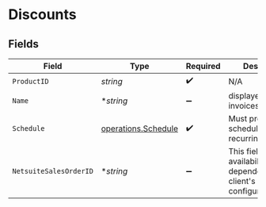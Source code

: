 # Discounts


## Fields

| Field                                                                  | Type                                                                   | Required                                                               | Description                                                            |
| ---------------------------------------------------------------------- | ---------------------------------------------------------------------- | ---------------------------------------------------------------------- | ---------------------------------------------------------------------- |
| `ProductID`                                                            | *string*                                                               | :heavy_check_mark:                                                     | N/A                                                                    |
| `Name`                                                                 | **string*                                                              | :heavy_minus_sign:                                                     | displayed on invoices                                                  |
| `Schedule`                                                             | [operations.Schedule](../../models/operations/schedule.md)             | :heavy_check_mark:                                                     | Must provide either schedule_items or recurring_schedule.              |
| `NetsuiteSalesOrderID`                                                 | **string*                                                              | :heavy_minus_sign:                                                     | This field's availability is dependent on your client's configuration. |
